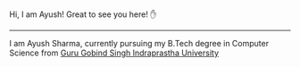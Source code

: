 Hi, I am Ayush! Great to see you here! ✋
<hr>
I am Ayush Sharma, currently pursuing my B.Tech degree in Computer Science from <a href=http://www.ipu.ac.in" rel="nofollow">Guru Gobind Singh Indraprastha University</a>
